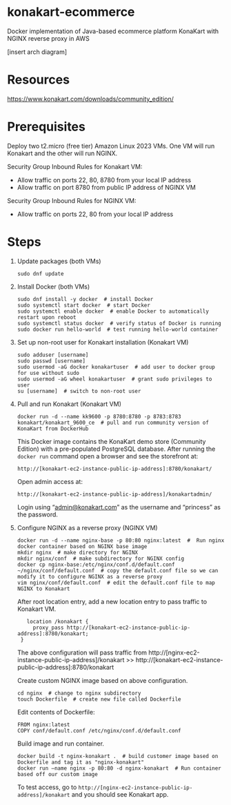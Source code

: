 # konakart-ecommerce
Docker implementation of Java-based ecommerce platform KonaKart with NGINX reverse proxy in AWS

[insert arch diagram]

# Resources
https://www.konakart.com/downloads/community_edition/

# Prerequisites
Deploy two t2.micro (free tier) Amazon Linux 2023 VMs. One VM will run Konakart and the other will run NGINX.

Security Group Inbound Rules for Konakart VM:
* Allow traffic on ports 22, 80, 8780 from your local IP address
* Allow traffic on port 8780 from public IP address of NGINX VM

Security Group Inbound Rules for NGINX VM:
* Allow traffic on ports 22, 80 from your local IP address

# Steps
1. Update packages (both VMs)
   ```
   sudo dnf update
   ```

2. Install Docker (both VMs)
   ```
   sudo dnf install -y docker  # install Docker
   sudo systemctl start docker  # start Docker
   sudo systemctl enable docker  # enable Docker to automatically restart upon reboot
   sudo systemctl status docker  # verify status of Docker is running
   sudo docker run hello-world  # test running hello-world container
   ```
   
3. Set up non-root user for Konakart installation (Konakart VM)
   ```
   sudo adduser [username]
   sudo passwd [username]
   sudo usermod -aG docker konakartuser  # add user to docker group for use without sudo
   sudo usermod -aG wheel konakartuser  # grant sudo privileges to user
   su [username]  # switch to non-root user
   
4. Pull and run Konakart (Konakart VM)
   ```
   docker run -d --name kk9600 -p 8780:8780 -p 8783:8783 konakart/konakart_9600_ce  # pull and run community version of KonaKart from DockerHub
   ```
   This Docker image contains the KonaKart demo store (Community Edition) with a pre-populated PostgreSQL database.
   After running the `docker run` command open a browser and see the storefront at:

   ```
   http://[konakart-ec2-instance-public-ip-address]:8780/konakart/
   ```
   Open admin access at:
   ```
   http://[konakart-ec2-instance-public-ip-address]/konakartadmin/
   ```
   Login using “admin@konakart.com” as the username and “princess” as the password.

5. Configure NGINX as a reverse proxy (NGINX VM)
   ```
   docker run -d --name nginx-base -p 80:80 nginx:latest  #  Run nginx docker container based on NGINX base image
   mkdir nginx  # make directory for NGINX
   mkdir nginx/conf  # make subdirectory for NGINX config
   docker cp nginx-base:/etc/nginx/conf.d/default.conf ~/nginx/conf/default.conf  # copy the default.conf file so we can modify it to configure NGINX as a reverse proxy
   vim nginx/conf/default.conf  # edit the default.conf file to map NGINX to Konakart
   ```

   After root location entry, add a new location entry to pass traffic to Konakart VM.
   ```
      location /konakart {
        proxy_pass http://[konakart-ec2-instance-public-ip-address]:8780/konakart;
    }
   ```
   The above configuration will pass traffic from http://[nginx-ec2-instance-public-ip-address]/konakart >> http://[konakart-ec2-instance-public-ip-address]:8780/konakart

   Create custom NGINX image based on above configuration.

   ```
   cd nginx  # change to nginx subdirectory
   touch Dockerfile  # create new file called Dockerfile
   ```

   Edit contents of Dockerfile:
   ```
   FROM nginx:latest 
   COPY conf/default.conf /etc/nginx/conf.d/default.conf
   ```

   Build image and run container.
   ```
   docker build -t nginx-konakart .  # build customer image based on Dockerfile and tag it as "nginx-konakart"
   docker run –name nginx -p 80:80 -d nginx-konakart  # Run container based off our custom image
   ```

   To test access, go to `http://[nginx-ec2-instance-public-ip-address]/konakart` and you should see Konakart app.
